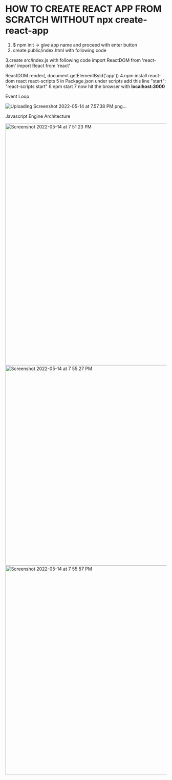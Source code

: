 # HOW TO CREATE REACT APP FROM SCRATCH WITHOUT npx create-react-app
1. $ npm init -> give app name and proceed with enter button
2. create public/index.html with following code
<!-- <html>
    <head>
        My First React App
    </head>
    <body>
        <div id="app"> </div>
    </body>
</html> -->

3.create src/index.js with following code
import ReactDOM from 'react-dom'
import React from 'react'

<!-- const App = () => {
    return <h1>Entering the React World!!!</h1>
}
 -->
ReactDOM.render(<App/>, document.getElementById('app'))
4.npm install react-dom react react-scripts
5 in Package.json under scripts add this line  "start": "react-scripts start"
6 npm start
7 now hit the browser with **localhost:3000**

Event Loop

![Uploading Screenshot 2022-05-14 at 7.57.38 PM.png…]()



Javascript Engine Architecture


<img width="756" alt="Screenshot 2022-05-14 at 7 51 23 PM" src="https://user-images.githubusercontent.com/71251375/168429878-456842bf-7e63-4291-83eb-651c16188e51.png">



<img width="626" alt="Screenshot 2022-05-14 at 7 55 27 PM" src="https://user-images.githubusercontent.com/71251375/168429917-a41b23bc-6931-4036-af68-14410b67c610.png">


<img width="655" alt="Screenshot 2022-05-14 at 7 55 57 PM" src="https://user-images.githubusercontent.com/71251375/168429941-eaec41cb-d769-41fb-b20c-641e9e02fdec.png">



